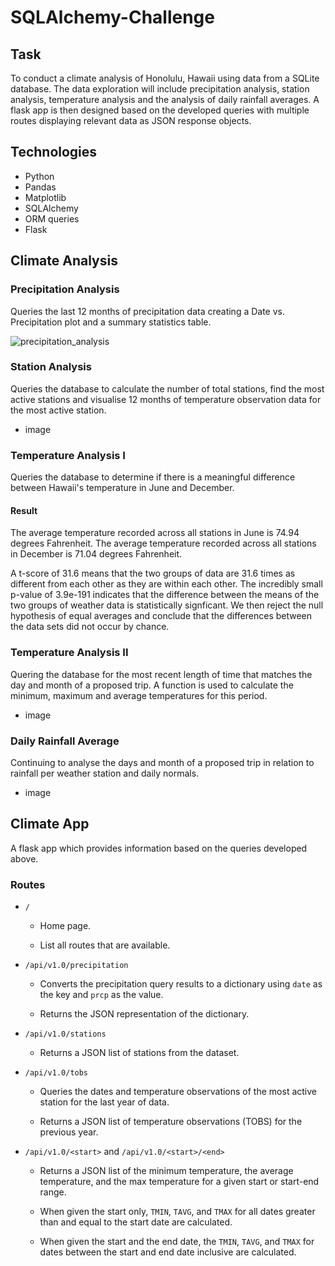 # SQLAlchemy-Challenge

## Task

To conduct a climate analysis of Honolulu, Hawaii using data from a SQLite database. The data exploration will include precipitation analysis, station analysis, temperature analysis and the analysis of daily rainfall averages. A flask app is then designed based on the developed queries with multiple routes displaying relevant data as JSON response objects.

## Technologies 

- Python
- Pandas
- Matplotlib
- SQLAlchemy
- ORM queries
- Flask

## Climate Analysis

### Precipitation Analysis

Queries the last 12 months of precipitation data creating a Date vs. Precipitation plot and a summary statistics table.

![precipitation_analysis](Resources/Images/precipitation_analysis)

### Station Analysis

Queries the database to calculate the number of total stations, find the most active stations and visualise 12 months of temperature observation data for the most active station.

- image

### Temperature Analysis I

Queries the database to determine if there is a meaningful difference between Hawaii's temperature in June and December.

#### Result

The average temperature recorded across all stations in June is 74.94 degrees Fahrenheit.
The average temperature recorded across all stations in December is 71.04 degrees Fahrenheit.

A t-score of 31.6 means that the two groups of data are 31.6 times as different from each other as they are within each other. The incredibly small p-value of 3.9e-191 indicates that the difference between the means of the two groups of weather data is statistically signficant. We then reject the null hypothesis of equal averages and conclude that the differences between the data sets did not occur by chance.



### Temperature Analysis II

Quering the database for the most recent length of time that matches the day and month of a proposed trip. A function is used to calculate the minimum, maximum and average temperatures for this period.

- image


### Daily Rainfall Average

Continuing to analyse the days and month of a proposed trip in relation to rainfall per weather station and daily normals.

- image

## Climate App

A flask app which provides information based on the queries developed above. 

### Routes

* `/`

  * Home page.

  * List all routes that are available.

* `/api/v1.0/precipitation`

  * Converts the precipitation query results to a dictionary using `date` as the key and `prcp` as the value.

  * Returns the JSON representation of the dictionary.

* `/api/v1.0/stations`

  * Returns a JSON list of stations from the dataset.

* `/api/v1.0/tobs`
  * Queries the dates and temperature observations of the most active station for the last year of data.
  
  * Returns a JSON list of temperature observations (TOBS) for the previous year.

* `/api/v1.0/<start>` and `/api/v1.0/<start>/<end>`

  * Returns a JSON list of the minimum temperature, the average temperature, and the max temperature for a given start or start-end range.

  * When given the start only,  `TMIN`, `TAVG`, and `TMAX` for all dates greater than and equal to the start date are calculated.

  * When given the start and the end date, the `TMIN`, `TAVG`, and `TMAX` for dates between the start and end date inclusive are calculated.
